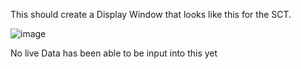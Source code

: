 This should create a Display Window that looks like this for the SCT.

![image](https://github.com/user-attachments/assets/3ebb97ad-d186-4547-84e8-bef8a97e6411)


No live Data has been able to be input into this yet
